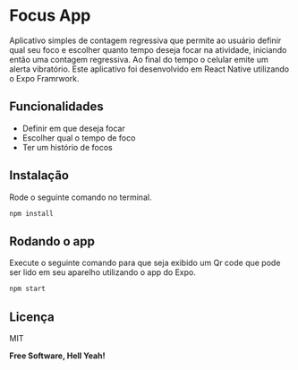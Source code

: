 # Focus App

Aplicativo simples de contagem regressiva que permite ao usuário definir qual seu foco e escolher quanto tempo deseja focar na atividade, iniciando então uma contagem regressiva. Ao final do tempo o celular emite um alerta vibratório.
Este aplicativo foi desenvolvido em React Native utilizando o Expo Framrwork.

## Funcionalidades

- Definir em que deseja focar
- Escolher qual o tempo de foco
- Ter um histório de focos


## Instalação



Rode o seguinte comando no terminal.

```sh
npm install
```


## Rodando o app

Execute o seguinte comando para que seja exibido um Qr code que pode ser lido em seu aparelho utilizando o app do Expo.

```sh
npm start
```
## Licença

MIT

**Free Software, Hell Yeah!**
